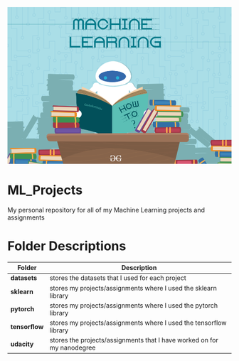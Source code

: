 ![GitHub Logo](ML_robot.png)

# ML_Projects
My personal repository for all of my Machine Learning projects and assignments

# Folder Descriptions

Folder | Description
------ | -----------
**datasets** | stores the datasets that I used for each project
**sklearn** | stores my projects/assignments where I used the sklearn library
**pytorch** | stores my projects/assignments where I used the pytorch library
**tensorflow** | stores my projects/assignments where I used the tensorflow library
**udacity** | stores the projects/assignments that I have worked on for my nanodegree

